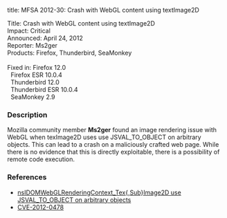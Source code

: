 title: MFSA 2012-30: Crash with WebGL content using textImage2D

<p>
<span class="label">Title:</span>      Crash with WebGL content using
textImage2D<br/>
<span class="label">Impact:</span>     Critical<br/>
<span class="label">Announced:</span>  April 24, 2012<br/>
<span class="label">Reporter:</span>   Ms2ger<br/>
<span class="label">Products:</span>   Firefox, Thunderbird, SeaMonkey<br/>
<br/>
<span class="label">Fixed in:</span>   Firefox 12.0<br/>
<span class="label">&#160;</span>      Firefox ESR 10.0.4<br/>
<span class="label">&#160;</span>      Thunderbird 12.0<br/>
<span class="label">&#160;</span>      Thunderbird ESR 10.0.4<br/>
<span class="label">&#160;</span>      SeaMonkey 2.9<br/>
</p>


<h3>Description</h3>

<p>Mozilla community member <strong>Ms2ger</strong> found an image rendering
issue with WebGL when texImage2D uses use JSVAL_TO_OBJECT on arbitrary objects.
This can lead to a crash on a maliciously crafted web page. While there is no
evidence that this is directly exploitable, there is a possibility of remote
code execution.
</p>


<h3>References</h3>

<ul>
  <li><a href="https://bugzilla.mozilla.org/show_bug.cgi?id=727547">
      nsIDOMWebGLRenderingContext_Tex{,Sub}Image2D use JSVAL_TO_OBJECT on
arbitrary objects</a></li>
  <li><a href="http://cve.mitre.org/cgi-bin/cvename.cgi?name=CVE-2012-0478" class="ex-ref">CVE-2012-0478</a></li>
</ul>



